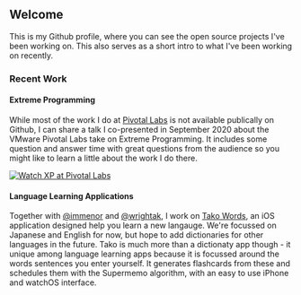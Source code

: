 ## Welcome 

This is my Github profile, where you can see the open source projects I've been working on. This also serves as a short intro to what I've been working on recently.

### Recent Work

#### Extreme Programming

While most of the work I do at [Pivotal Labs](https://tanzu.vmware.com/labs) is not available publically on Github, I can share a talk I co-presented in September 2020 about the VMware Pivotal Labs take on Extreme Programming. It includes some question and answer time with great questions from the audience so you might like to learn a little about the work I do there.

[![Watch XP at Pivotal Labs](https://img.youtube.com/vi/1JipSVkviK4/hqdefault.jpg)](https://www.youtube.com/watch?v=1JipSVkviK4)

#### Language Learning Applications

Together with [@immenor](https://github.com/immenor) and [@wrightak](https://github.com/wrightak), I work on [Tako Words](https://apps.apple.com/us/app/tako-words/id966420453), an iOS application designed help you learn a new langauge. We're focussed on Japanese and English for now, but hope to add dictionaries for other languages in the future. Tako is much more than a dictionaty app though - it unique among language learning apps because it is focussed around the words sentences you enter yourself. It generates flashcards from these and schedules them with the Supermemo algorithm, with an easy to use iPhone and watchOS interface.
